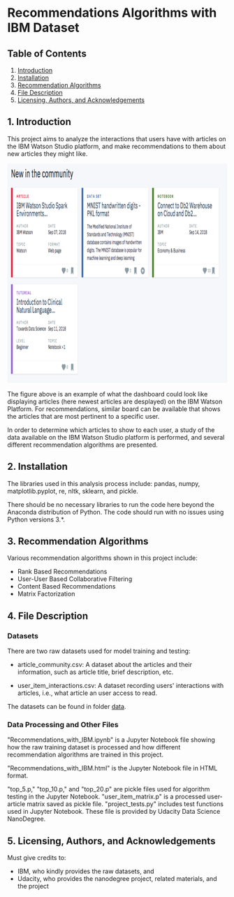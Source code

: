 

# Recommendations Algorithms with IBM Dataset  


## Table of Contents

1. [Introduction](#intro)  
2. [Installation](#install)
2. [Recommendation Algorithms](#algorithm)  
3. [File Description](#files)  
4. [Licensing, Authors, and Acknowledgements](#licensing)


## 1. Introduction  <a name="intro"></a>

This project aims to analyze the interactions that users have with articles on the IBM Watson Studio platform, and make recommendations to them about new articles they might like.  

<img src="https://github.com/sheilaxz/recommendations_with_ibm/blob/main/recom-ibm.png?raw=true" width="891" height="502">  

The figure above is an example of what the dashboard could look like displaying articles (here newest articles are desplayed) on the IBM Watson Platform. For recommendations, similar board can be available that shows the articles that are most pertinent to a specific user.

In order to determine which articles to show to each user, a study of the data available on the IBM Watson Studio platform is performed, and several different recommendation algorithms are presented. 


## 2. Installation <a name="install"></a>

The libraries used in this analysis process include:
pandas, numpy, matplotlib.pyplot, re, nltk, sklearn, and pickle.

There should be no necessary libraries to run the code here beyond the Anaconda distribution of Python. The code should run with no issues using Python versions 3.\*.


## 3. Recommendation Algorithms <a name="algorithm"></a>

Various recommendation algorithms shown in this project include:

- Rank Based Recommendations
- User-User Based Collaborative Filtering
- Content Based Recommendations
- Matrix Factorization


## 4. File Description <a name="files"></a>

### Datasets

There are two raw datasets used for model training and testing: 

- article_community.csv: A dataset about the articles and their information, such as article title, brief description, etc.  

- user_item_interactions.csv: A dataset recording users' interactions with articles, i.e., what article an user access to read.

The datasets can be found in folder [data](https://github.com/sheilaxz/recommendations_with_ibm/tree/main/data).


### Data Processing and Other Files

"Recommendations_with_IBM.ipynb" is a Jupyter Notebook file showing how the raw training dataset is processed and how different recommendation algorithms are trained in this project. 

"Recommendations_with_IBM.html" is the Jupyter Notebook file in HTML format.  

"top_5.p," "top_10.p," and "top_20.p" are pickle files used for algorithm testing in the Jupyter Notebook. "user_item_matrix.p" is a processed user-article matrix saved as pickle file. "project_tests.py" includes test functions used in Jupyter Notebook. These file is provided by Udacity Data Science NanoDegree. 


## 5. Licensing, Authors, and Acknowledgements <a name="licensing"></a>

Must give credits to: 
- IBM, who kindly provides the raw datasets, and 
- Udacity, who provides the nanodegree project, related materials, and the project


